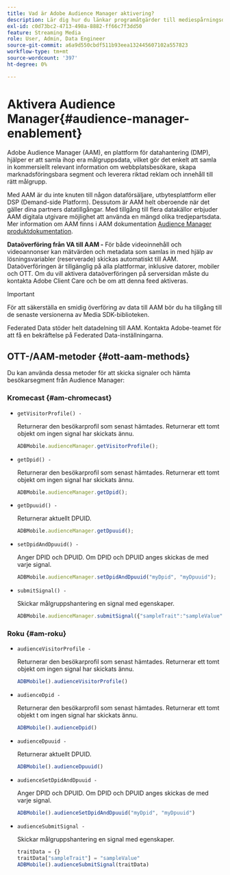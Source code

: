 ```yaml
---
title: Vad är Adobe Audience Manager aktivering?
description: Lär dig hur du länkar programåtgärder till mediespårningsdata utan att behöva använda ytterligare bearbetningsregler och anpassade variabler.
exl-id: c0d73bc2-4713-498a-8882-ff66c7f3dd50
feature: Streaming Media
role: User, Admin, Data Engineer
source-git-commit: a6a9d550cbdf511b93eea132445607102a557823
workflow-type: tm+mt
source-wordcount: '397'
ht-degree: 0%

---
```


# Aktivera Audience Manager{#audience-manager-enablement}

Adobe Audience Manager (AAM), en plattform för datahantering (DMP), hjälper er att samla ihop era målgruppsdata, vilket gör det enkelt att samla in kommersiellt relevant information om webbplatsbesökare, skapa marknadsföringsbara segment och leverera riktad reklam och innehåll till rätt målgrupp.

Med AAM är du inte knuten till någon dataförsäljare, utbytesplattform eller DSP (Demand-side Platform). Dessutom är AAM helt oberoende när det gäller dina partners datatillgångar. Med tillgång till flera datakällor erbjuder AAM digitala utgivare möjlighet att använda en mängd olika tredjepartsdata. Mer information om AAM finns i AAM dokumentation [Audience Manager produktdokumentation](https://experienceleague.adobe.com/docs/audience-manager/user-guide/aam-home.html).

**Dataöverföring från VA till AAM -** För både videoinnehåll och videoannonser kan mätvärden och metadata som samlas in med hjälp av lösningsvariabler (reserverade) skickas automatiskt till AAM. Dataöverföringen är tillgänglig på alla plattformar, inklusive datorer, mobiler och OTT. Om du vill aktivera dataöverföringen på serversidan måste du kontakta Adobe Client Care och be om att denna feed aktiveras.

>[!IMPORTANT]
>
>För att säkerställa en smidig överföring av data till AAM bör du ha tillgång till de senaste versionerna av Media SDK-biblioteken.

Federated Data stöder helt datadelning till AAM. Kontakta Adobe-teamet för att få en bekräftelse på Federated Data-inställningarna.

## OTT-/AAM-metoder {#ott-aam-methods}

Du kan använda dessa metoder för att skicka signaler och hämta besökarsegment från Audience Manager:

### Kromecast {#am-chromecast}

* `getVisitorProfile() -`

  Returnerar den besökarprofil som senast hämtades. Returnerar ett tomt objekt om ingen signal har skickats ännu.

  ```js
  ADBMobile.audienceManager.getVisitorProfile();
  ```

* `getDpid() -`

  Returnerar den besökarprofil som senast hämtades. Returnerar ett tomt objekt om ingen signal har skickats ännu.

  ```js
  ADBMobile.audienceManager.getDpid();
  ```

* `getDpuuid() -`

  Returnerar aktuellt DPUID.

  ```js
  ADBMobile.audienceManager.getDpuuid();
  ```

* `setDpidAndDpuuid() -`

  Anger DPID och DPUID. Om DPID och DPUID anges skickas de med varje signal.

  ```js
  ADBMobile.audienceManager.setDpidAndDpuuid("myDpid", "myDpuuid");
  ```

* `submitSignal() -`

  Skickar målgruppshantering en signal med egenskaper.

  ```js
  ADBMobile.audienceManager.submitSignal({"sampleTrait":"sampleValue"});
  ```

### Roku {#am-roku}

* `audienceVisitorProfile -`

  Returnerar den besökarprofil som senast hämtades. Returnerar ett tomt objekt om ingen signal har skickats ännu.

  ```js
  ADBMobile().audienceVisitorProfile()
  ```

* `audienceDpid -`

  Returnerar den besökarprofil som senast hämtades. Returnerar ett tomt objekt t om ingen signal har skickats ännu.

  ```js
  ADBMobile().audienceDpid()
  ```

* `audienceDpuuid -`

  Returnerar aktuellt DPUID.

  ```js
  ADBMobile().audienceDpuuid()
  ```

* `audienceSetDpidAndDpuuid -`

  Anger DPID och DPUID. Om DPID och DPUID anges skickas de med varje signal.

  ```js
  ADBMobile().audienceSetDpidAndDpuuid("myDpid", "myDpuuid")
  ```

* `audienceSubmitSignal -`

  Skickar målgruppshantering en signal med egenskaper.

  ```js
  traitData = {}
  traitData["sampleTrait"] = "sampleValue"
  ADBMobile().audienceSubmitSignal(traitData)
  ```
